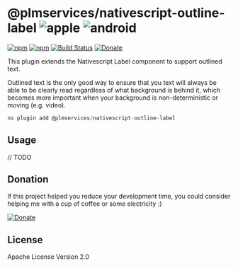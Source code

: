 # @plmservices/nativescript-outline-label ![apple](https://cdn3.iconfinder.com/data/icons/picons-social/57/16-apple-32.png) ![android](https://cdn4.iconfinder.com/data/icons/logos-3/228/android-32.png)

[![npm](https://img.shields.io/npm/v/@plmservices/nativescript-outline-label.svg)](https://www.npmjs.com/package/@plmservices/nativescript-outline-label)
[![npm](https://img.shields.io/npm/dm/@plmservices/nativescript-outline-label.svg)](https://www.npmjs.com/package/@plmservices/nativescript-outline-label)
[![Build Status](https://travis-ci.org/mcgouganp/plmservices-ns-plugins.svg?branch=master)](https://travis-ci.org/mcgouganp/plmservices-ns-plugins)
[![Donate](https://img.shields.io/badge/Donate-PayPal-green.svg)](https://www.paypal.com/cgi-bin/webscr?cmd=_s-xclick&hosted_button_id=6D28NSTFXMQKQ)

This plugin extends the Nativescript Label component to support outlined text.

Outlined text is the only good way to ensure that you text will always be able to be clearly read regardless of what background is behind it, which becomes more important when your background is non-deterministic or moving (e.g. video).

```javascript
ns plugin add @plmservices/nativescript-outline-label
```

## Usage

// TODO

## Donation
If this project helped you reduce your development time, you could consider helping me with a cup of coffee or some electricity :)

[![Donate](https://www.paypalobjects.com/en_AU/i/btn/btn_donateCC_LG.gif)](https://www.paypal.com/cgi-bin/webscr?cmd=_s-xclick&hosted_button_id=6D28NSTFXMQKQ)

## License

Apache License Version 2.0
